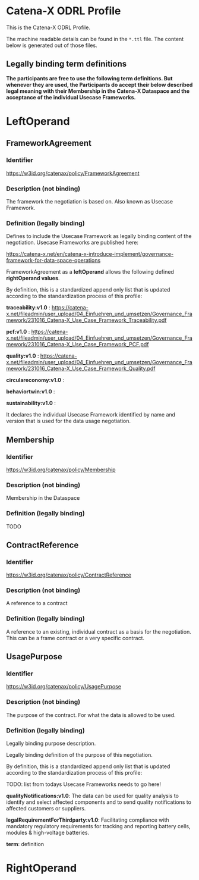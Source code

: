 # Catena-X ODRL Profile
This is the Catena-X ODRL Profile.

The machine readable details can be found in the `*.ttl` file. The content below is generated out of those files.

## Legally binding term definitions
**The participants are free to use the following term definitions. But whenever they are used, the Participants do accept their below described legal meaning with their Membership in the Catena-X Dataspace and the acceptance of the individual Usecase Frameworks.**

# LeftOperand
## FrameworkAgreement
### Identifier
https://w3id.org/catenax/policy/FrameworkAgreement
### Description (not binding)
The framework the negotiation is based on. Also known as Usecase Framework.
### Definition (legally binding)
Defines to include the Usecase Framework as legally binding content of the negotiation.
Usecase Frameworks are published here:

https://catena-x.net/en/catena-x-introduce-implement/governance-framework-for-data-space-operations

FrameworkAgreement as a **leftOperand** allows the following defined **rightOperand values**.

By definition, this is a standardized append only list that is updated according to the standardization process of this profile:

**traceability:v1.0** : https://catena-x.net/fileadmin/user_upload/04_Einfuehren_und_umsetzen/Governance_Framework/231016_Catena-X_Use_Case_Framework_Traceability.pdf

**pcf:v1.0** : https://catena-x.net/fileadmin/user_upload/04_Einfuehren_und_umsetzen/Governance_Framework/231016_Catena-X_Use_Case_Framework_PCF.pdf

**quality:v1.0** : https://catena-x.net/fileadmin/user_upload/04_Einfuehren_und_umsetzen/Governance_Framework/231016_Catena-X_Use_Case_Framework_Quality.pdf

**circulareconomy:v1.0** :

**behaviortwin:v1.0** :

**sustainability:v1.0** :

It declares the individual Usecase Framework identified by name and version that is used for the data usage negotiation.


## Membership
### Identifier
https://w3id.org/catenax/policy/Membership
### Description (not binding)
Membership in the Dataspace
### Definition (legally binding)
TODO
## ContractReference
### Identifier
https://w3id.org/catenax/policy/ContractReference
### Description (not binding)
A reference to a contract
### Definition (legally binding)
A reference to an existing, individual contract as a basis for the negotiation. This can be a frame contract or a very specific contract.
## UsagePurpose
### Identifier
https://w3id.org/catenax/policy/UsagePurpose
### Description (not binding)
The purpose of the contract. For what the data is allowed to be used.
### Definition (legally binding)
Legally binding purpose description.

Legally binding definition of the purpose of this negotiation.

By definition, this is a standardized append only list that is updated according to the standardization process of this profile:

TODO: list from todays Usecase Frameworks needs to go here!

**qualityNotifications:v1.0**: The data can be used for quality analysis to identify and select affected components and to send quality notifications to affected customers or suppliers.

**legalRequirementForThirdparty:v1.0**: Facilitating compliance with mandatory regulatory requirements for tracking and reporting battery cells, modules &amp; high-voltage batteries.

**term**: definition



# RightOperand
